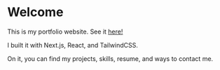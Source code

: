 # Welcome

This is my portfolio website. See it [here!](https://shoshana-beer.netlify.app/) 

I built it with Next.js, React, and TailwindCSS.

On it, you can find my projects, skills, resume, and ways to contact me.
